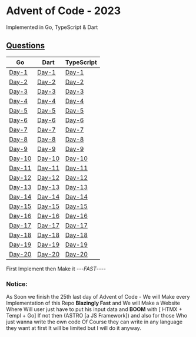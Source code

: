 # Advent of Code - 2023

Implemented in Go, TypeScript & Dart

## [Questions](2023/Questions.md)

|**Go**|**Dart**|**TypeScript**|
|------|--------|--------------|
|[Day-1](Go/Day1)|[Day-1](Dart/Day1)|[Day-1](TypeScript/Day1)|
|[Day-2](Go/Day2)|[Day-2](Dart/Day2)|[Day-2](TypeScript/Day2)|
|[Day-3](Go/Day3)|[Day-3](Dart/Day3)|[Day-3](TypeScript/Day3)|
|[Day-4](Go/Day4)|[Day-4](Dart/Day4)|[Day-4](TypeScript/Day4)|
|[Day-5](Go/Day5)|[Day-5](Dart/Day5)|[Day-5](TypeScript/Day5)|
|[Day-6](Go/Day6)|[Day-6](Dart/Day6)|[Day-6](TypeScript/Day6)|
|[Day-7](Go/Day7)|[Day-7](Dart/Day7)|[Day-7](TypeScript/Day7)|
|[Day-8](Go/Day8)|[Day-8](Dart/Day8)|[Day-8](TypeScript/Day8)|
|[Day-9](Go/Day9)|[Day-9](Dart/Day9)|[Day-9](TypeScript/Day9)|
|[Day-10](Go/Day10)|[Day-10](Dart/Day10)|[Day-10](TypeScript/Day10)|
|[Day-11](Go/Day11)|[Day-11](Dart/Day11)|[Day-11](TypeScript/Day11)|
|[Day-12](Go/Day12)|[Day-12](Dart/Day12)|[Day-12](TypeScript/Day12)|
|[Day-13](Go/Day13)|[Day-13](Dart/Day13)|[Day-13](TypeScript/Day13)|
|[Day-14](Go/Day14)|[Day-14](Dart/Day14)|[Day-14](TypeScript/Day14)|
|[Day-15](Go/Day15)|[Day-15](Dart/Day15)|[Day-15](TypeScript/Day15)|
|[Day-16](Go/Day16)|[Day-16](Dart/Day16)|[Day-16](TypeScript/Day16)|
|[Day-17](Go/Day17)|[Day-17](Dart/Day17)|[Day-17](TypeScript/Day17)|
|[Day-18](Go/Day18)|[Day-18](Dart/Day18)|[Day-18](TypeScript/Day18)|
|[Day-19](Go/Day19)|[Day-19](Dart/Day19)|[Day-19](TypeScript/Day19)|
|[Day-20](Go/Day20)|[Day-20](Dart/Day20)|[Day-20](TypeScript/Day20)|

First Implement then Make it ---*FAST*----

### **Notice:**

As Soon we finish the 25th last day of Advent of Code - We will Make every Implementation of this Repo **Blazingly Fast** and We will Make a Website Where Will user just have to put his input data and **BOOM** with [ HTMX + Templ + Go] If not then (ASTRO [a JS Framework]) and also for those Who just wanna write the own code Of Course they can write in any language they want at first It will be limited but I will do it anyway.
